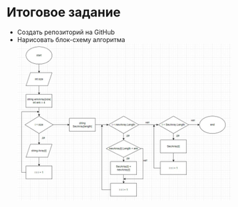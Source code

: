 # Итоговое задание

* Создать репозиторий на GitHub
* Нарисовать блок-схему алгоритма
![](Block.jpg)